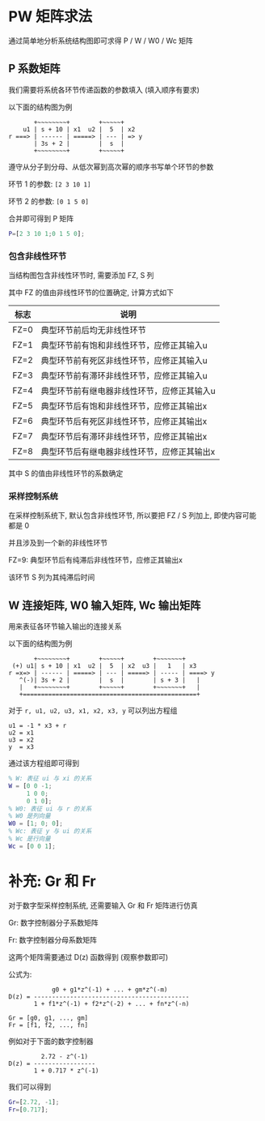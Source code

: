 # PW 矩阵求法

通过简单地分析系统结构图即可求得 P / W / W0 / Wc 矩阵

## P 系数矩阵

我们需要将系统各环节传递函数的参数填入 (填入顺序有要求)

以下面的结构图为例

```
       +~~~~~~~~+        +~~~~~+
    u1 | s + 10 | x1  u2 |  5  | x2
r ===> | ------ | =====> | --- | => y
       | 3s + 2 |        |  s  |
       +~~~~~~~~+        +~~~~~+
```

遵守从分子到分母、从低次幂到高次幂的顺序书写单个环节的参数

环节 1 的参数: `[2 3 10 1]`

环节 2 的参数: `[0 1 5 0]`

合并即可得到 P 矩阵
```matlab
P=[2 3 10 1;0 1 5 0];
```

### 包含非线性环节

当结构图包含非线性环节时, 需要添加 FZ, S 列

其中 FZ 的值由非线性环节的位置确定, 计算方式如下

|标志|说明|
|---|---|
|FZ=0|典型环节前后均无非线性环节|
|FZ=1|典型环节前有饱和非线性环节，应修正其输入u|
|FZ=2|典型环节前有死区非线性环节，应修正其输入u|
|FZ=3|典型环节前有滞环非线性环节，应修正其输入u|
|FZ=4|典型环节前有继电器非线性环节，应修正其输入u|
|FZ=5|典型环节后有饱和非线性环节，应修正其输出x|
|FZ=6|典型环节后有死区非线性环节，应修正其输出x|
|FZ=7|典型环节后有滞环非线性环节，应修正其输出x|
|FZ=8|典型环节后有继电器非线性环节，应修正其输出x|

其中 S 的值由非线性环节的系数确定

### 采样控制系统

在采样控制系统下, 默认包含非线性环节, 所以要把 FZ / S 列加上, 即使内容可能都是 0

并且涉及到一个新的非线性环节

FZ=9: 典型环节后有纯滞后非线性环节，应修正其输出x

该环节 S 列为其纯滞后时间

## W 连接矩阵, W0 输入矩阵, Wc 输出矩阵

用来表征各环节输入输出的连接关系

以下面的结构图为例

```
       +~~~~~~~~+        +~~~~~+        +~~~~~~~+
 (+) u1| s + 10 | x1  u2 |  5  | x2  u3 |   1   | x3
r =x=> | ------ | =====> | --- | =====> | ----- | ====> y
   ^(-)| 3s + 2 |        |  s  |        | s + 3 |   |
   |   +~~~~~~~~+        +~~~~~+        +~~~~~~~+   |
   +================================================+
```

对于 `r, u1, u2, u3, x1, x2, x3, y` 可以列出方程组

```
u1 = -1 * x3 + r
u2 = x1
u3 = x2
y  = x3
```

通过该方程组即可得到

```matlab
% W: 表征 ui 与 xi 的关系
W = [0 0 -1;
     1 0 0;
     0 1 0];
% W0: 表征 ui 与 r 的关系
% W0 是列向量
W0 = [1; 0; 0];
% Wc: 表征 y 与 ui 的关系
% Wc 是行向量
Wc = [0 0 1];
```

# 补充: Gr 和 Fr

对于数字型采样控制系统, 还需要输入 Gr 和 Fr 矩阵进行仿真

Gr: 数字控制器分子系数矩阵

Fr: 数字控制器分母系数矩阵

这两个矩阵需要通过 D(z) 函数得到 (观察参数即可)

公式为:

```
            g0 + g1*z^(-1) + ... + gm*z^(-m)
D(z) = -------------------------------------------
       1 + f1*z^(-1) + f2*z^(-2) + ... + fn*z^(-n)

Gr = [g0, g1, ..., gm]
Fr = [f1, f2, ..., fn]
```

例如对于下面的数字控制器
```
         2.72 - z^(-1)
D(z) = -----------------
       1 + 0.717 * z^(-1)
```

我们可以得到
```matlab
Gr=[2.72, -1];
Fr=[0.717];
```
